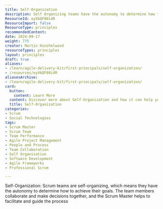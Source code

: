 ```yaml
---
title: Self-Organization
description: Self Organizing teams have the autonomy to determine how to achieve their goals
ResourceId: eyXbQF80i4R
ResourceImport: false
ResourceType: principles
recommendedContent: 
date: 2024-09-17
weight: 775
creator: Martin Hinshelwood
resourceTypes: principles
layout: principles
draft: true
aliases:
- /learn/agile-delivery-kit/first-principals/self-organization/
- /resources/eyXbQF80i4R
aliasesArchive:
- /learn/agile-delivery-kit/first-principals/self-organization/
card:
  button:
    content: Learn More
  content: Discover more about Self-Organization and how it can help you in your Agile journey!
  title: Self-Organization
categories:
- Scrum
- Social Technologies
tags:
- Scrum Master
- Scrum Team
- Team Performance
- Agile Project Management
- People and Process
- Team Collaboration
- Self Organisation
- Software Development
- Agile Frameworks
- Professional Scrum

---
```

Self-Organization: Scrum teams are self-organizing, which means they have the autonomy to determine how to achieve their goals. The team members collaborate and make decisions together, and the Scrum Master helps to facilitate and guide the process
